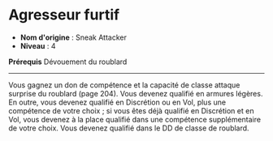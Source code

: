 # Agresseur furtif

 * **Nom d'origine** : Sneak Attacker
 * **Niveau** : 4


<p><strong>Prérequis</strong> Dévouement du roublard</p>
<hr>
<p>Vous gagnez un don de compétence et la capacité de classe attaque surprise du roublard (page 204). Vous devenez qualifié en armures légères. En outre, vous devenez qualifié en Discrétion ou en Vol, plus une compétence de votre choix ; si vous êtes déjà qualifié en Discrétion et en Vol, vous devenez à la place qualifié dans une compétence supplémentaire de votre choix. Vous devenez qualifié dans le DD de classe de roublard.</p>